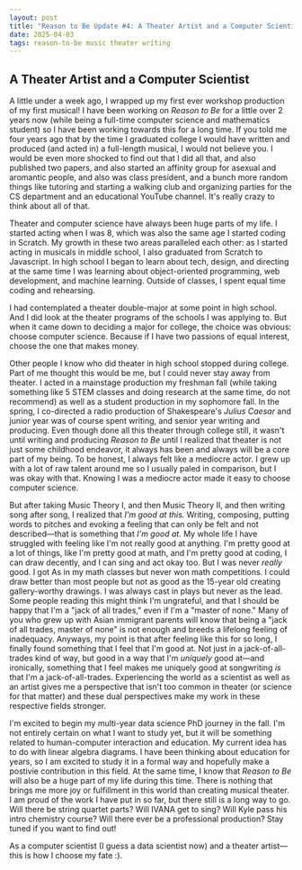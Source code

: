 ```yaml
---
layout: post
title: "Reason to Be Update #4: A Theater Artist and a Computer Scientist"
date: 2025-04-03
tags: reason-to-be music theater writing
---
```

## A Theater Artist and a Computer Scientist
A little under a week ago, I wrapped up my first ever workshop production of my first musical! I have been working on *Reason to Be* for a little over 2 years now (while being a full-time computer science and mathematics student) so I have been working towards this for a long time. If you told me four years ago that by the time I graduated college I would have written and produced (and acted in) a full-length musical, I would not believe you. I would be even more shocked to find out that I did all that, and also published two papers, and also started an affinity group for asexual and aromantic people, and also was class president, and a bunch more random things like tutoring and starting a walking club and organizing parties for the CS department and an educational YouTube channel. It's really crazy to think about all of that. 

Theater and computer science have always been huge parts of my life. I started acting when I was 8, which was also the same age I started coding in Scratch. My growth in these two areas paralleled each other: as I started acting in musicals in middle school, I also graduated from Scratch to Javascript. In high school I began to learn about tech, design, and directing at the same time I was learning about object-oriented programming, web development, and machine learning. Outside of classes, I spent equal time coding and rehearsing.

I had contemplated a theater double-major at some point in high school. And I did look at the theater programs of the schools I was applying to. But when it came down to deciding a major for college, the choice was obvious: choose computer science. Because if I have two passions of equal interest, choose the one that makes money.

Other people I know who did theater in high school stopped during college. Part of me thought this would be me, but I could never stay away from theater. I acted in a mainstage production my freshman fall (while taking something like 5 STEM classes and doing research at the same time, do not recommend) as well as a student production in my sophomore fall. In the spring, I co-directed a radio production of Shakespeare's *Julius Caesar* and junior year was of course spent writing, and senior year writing and producing. Even though done all this theater through college still, it wasn't until writing and producing *Reason to Be* until I realized that theater is not just some childhood endeavor, it always has been and always will be a core part of my being. To be honest, I always felt like a mediocre actor. I grew up with a lot of raw talent around me so I usually paled in comparison, but I was okay with that. Knowing I was a mediocre actor made it easy to choose computer science.

But after taking Music Theory I, and then Music Theory II, and then writing song after song, I realized that *I'm good at this.* Writing, composing, putting words to pitches and evoking a feeling that can only be felt and not described—that is something that *I'm good at.* My whole life I have struggled with feeling like I'm not really good at anything. I'm pretty good at a lot of things, like I'm pretty good at math, and I'm pretty good at coding, I can draw decently, and I can sing and act okay too. But I was never *really* good. I got As in my math classes but never won math competitions. I could draw better than most people but not as good as the 15-year old creating gallery-worthy drawings. I was always cast in plays but never as the lead. Some people reading this might think I'm ungrateful, and that I should be happy that I'm a "jack of all trades," even if I'm a "master of none." Many of you who grew up with Asian immigrant parents will know that being a "jack of all trades, master of none" is not enough and breeds a lifelong feeling of inadequacy. Anyways, my point is that after feeling like this for so long, I finally found something that I feel that I'm good at. Not just in a jack-of-all-trades kind of way, but good in a way that I'm *uniquely* good at—and ironically, something that I feel makes me uniquely good at songwriting *is* that I'm a jack-of-all-trades. Experiencing the world as a scientist as well as an artist gives me a perspective that isn't too common in theater (or science for that matter) and these dual perspectives make my work in these respective fields stronger. 

I'm excited to begin my multi-year data science PhD journey in the fall. I'm not entirely certain on what I want to study yet, but it will be something related to human-computer interaction and education. My current idea has to do with linear algebra diagrams. I have been thinking about education for years, so I am excited to study it in a formal way and hopefully make a postivie contribution in this field. At the same time, I know that *Reason to Be* will also be a huge part of my life during this time. There is nothing that brings me more joy or fulfillment in this world than creating musical theater. I am proud of the work I have put in so far, but there still is a long way to go. Will there be string quartet parts? Will IVANA get to sing? Will Kyle pass his intro chemistry course? Will there ever be a professional production? Stay tuned if you want to find out!

As a computer scientist (I guess a data scientist now) and a theater artist—this is how I choose my fate :).